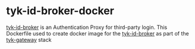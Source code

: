 # tyk-id-broker-docker

[tyk-id-broker](https://github.com/TykTechnologies/tyk-identity-broker)
is an Authentication Proxy for third-party login.
This Dockerfile used to create docker image for the
[tyk-id-broker](https://github.com/TykTechnologies/tyk-identity-broker) as part
of the [tyk-gateway](https://github.com/TykTechnologies/tyk_quickstart) stack

